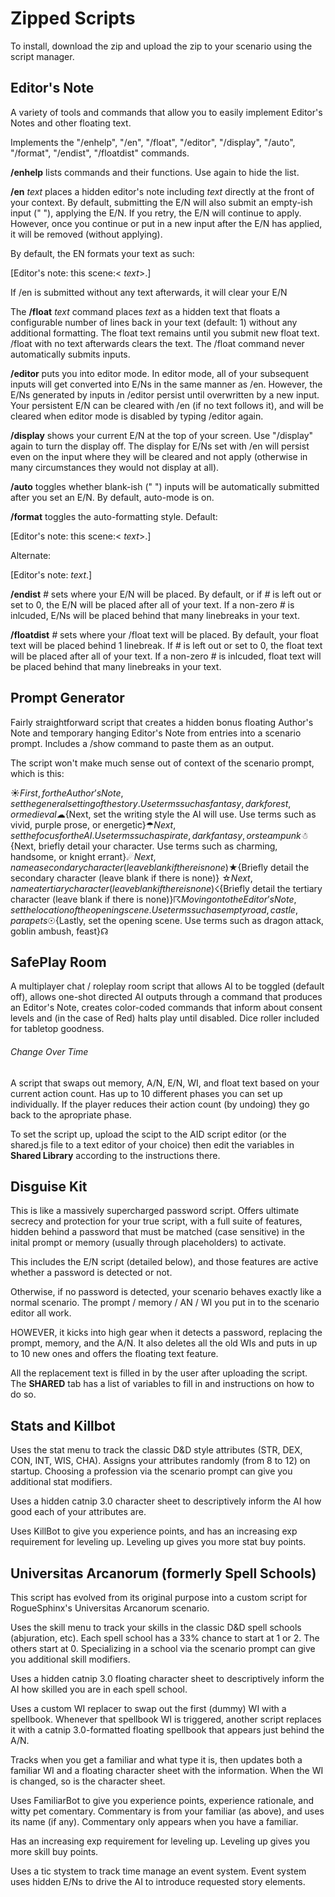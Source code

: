 
# Zipped Scripts
To install, download the zip and upload the zip to your scenario using the script manager.

## Editor's Note
A variety of tools and commands that allow you to easily implement Editor's Notes and other floating text.

Implements the "/enhelp", "/en", "/float", "/editor", "/display", "/auto", "/format", "/endist", "/floatdist" commands. 

**/enhelp** lists commands and their functions. Use again to hide the list.

**/en** *text* places a hidden editor's note including *text* directly at the front of your context. By default, submitting the E/N will also submit an empty-ish input (" "), applying the E/N. If you retry, the E/N will continue to apply. However, once you continue or put in a new input after the E/N has applied, it will be removed (without applying). 

By default, the EN formats your text as such:

\[Editor's note: this scene:< *text*>.\]

If /en is submitted without any text afterwards, it will clear your E/N


The **/float** *text* command places *text* as a hidden text that floats a configurable number of lines back in your text (default: 1) without any additional formatting. The float text remains until you submit new float text. /float with no text afterwards clears the text. The /float command never automatically submits inputs.

**/editor** puts you into editor mode. In editor mode, all of your subsequent inputs will get converted into E/Ns in the same manner as /en. However, the E/Ns generated by inputs in /editor persist until overwritten by a new input.  Your persistent E/N can be cleared with /en (if no text follows it), and will be cleared when editor mode is disabled by typing /editor again.

**/display** shows your current E/N at the top of your screen. Use "/display" again to turn the display off. The display for E/Ns set with /en will persist even on the input where they will be cleared and not apply (otherwise in many circumstances they would not display at all). 

**/auto** toggles whether blank-ish (" ") inputs will be automatically submitted after you set an E/N. By default, auto-mode is on.

**/format** toggles the auto-formatting style. Default:

\[Editor's note: this scene:< *text*>.\]

Alternate:

\[Editor's note: *text*.\]

**/endist** *#* sets where your E/N will be placed. By default, or if *#* is left out or set to 0, the E/N will be placed after all of your text. If a non-zero *#* is inlcuded, E/Ns will be placed behind that many linebreaks in your text.

**/floatdist** *#* sets where your /float text will be placed. By default, your float text will be placed behind 1 linebreak. If *#* is left out or set to 0, the float text will be placed after all of your text. If a non-zero *#* is inlcuded, float text will be placed behind that many linebreaks in your text.


## Prompt Generator

Fairly straightforward script that creates a hidden bonus floating Author's Note and temporary hanging Editor's Note from entries into a scenario prompt. Includes a /show command to paste them as an output.


The script won't make much sense out of context of the scenario prompt, which is this:

☀${First, for the Author’s Note, set the general setting of the story. Use terms such as fantasy, dark forest, or medieval}☁${Next, set the writing style the AI will use. Use terms such as vivid, purple prose, or energetic}☂${Next, set the focus for the AI. Use terms such as pirate, dark fantasy, or steampunk}☃${Next, briefly detail your character. Use terms such as charming, handsome, or knight errant}☄${Next, name a secondary character (leave blank if there is none)}★${Briefly detail the secondary character (leave blank if there is none)} ☆${Next, name a tertiary character (leave blank if there is none)} ☇${Briefly detail the tertiary character (leave blank if there is none)}☈${Moving on to the Editor’s Note, set the location of the opening scene. Use terms such as empty road, castle, parapets}☉${Lastly, set the opening scene. Use terms such as dragon attack, goblin ambush, feast}☊


## SafePlay Room

A multiplayer chat / roleplay room script that allows AI to be toggled (default off), allows one-shot directed AI outputs through a command that produces an Editor's Note, creates color-coded commands that inform about consent levels and (in the case of Red) halts play until disabled. Dice roller included for tabletop goodness.


###### Change Over Time
A script that swaps out memory, A/N, E/N, WI, and float text based on your current action count.
Has up to 10 different phases you can set up individually. If the player reduces their action count (by undoing) they go back to the apropriate phase. 

To set the script up, upload the scipt to the AID script editor (or the shared.js file to a text editor of your choice) then edit the variables in **Shared Library** according to the instructions there.


## Disguise Kit
This is like a massively supercharged password script. Offers ultimate secrecy and protection for your true script, with a full suite of features, hidden behind a password that must be matched (case sensitive) in the inital prompt or memory (usually through placeholders) to activate.


This includes the E/N script (detailed below), and those features are active whether a password is detected or not.


Otherwise, if no password is detected, your scenario behaves exactly like a normal scenario. The prompt / memory / AN / WI you put in to the scenario editor all work.

HOWEVER, it kicks into high gear when it detects a password, replacing the prompt, memory, and the A/N. It also deletes all the old WIs and puts in up to 10 new ones and offers the floating text feature.

All the replacement text is filled in by the user after uploading the script. The **SHARED** tab has a list of variables to fill in and instructions on how to do so.


## Stats and Killbot
Uses the stat menu to track the classic D&D style attributes (STR, DEX, CON, INT, WIS, CHA). Assigns your attributes randomly (from 8 to 12) on startup. Choosing a profession via the scenario prompt can give you additional stat modifiers.

Uses a hidden catnip 3.0 character sheet to descriptively inform the AI how good each of your attributes are.

Uses KillBot to give you experience points, and has an increasing exp requirement for leveling up. Leveling up gives you more stat buy points.  


## Universitas Arcanorum (formerly Spell Schools)
This script has evolved from its original purpose into a custom script for RogueSphinx's Universitas Arcanorum scenario.

Uses the skill menu to track your skills in the classic D&D spell schools (abjuration, etc). Each spell school has a 33% chance to start at 1 or 2. The others start at 0. Specializing in a school via the scenario prompt can give you additional skill modifiers.

Uses a hidden catnip 3.0 floating character sheet to descriptively inform the AI how skilled you are in each spell school.

Uses a custom WI replacer to swap out the first (dummy) WI with a spellbook. Whenever that spellbook WI is triggered, another script replaces it with a catnip 3.0-formatted floating spellbook that appears just behind the A/N.

Tracks when you get a familiar and what type it is, then updates both a familiar WI and a floating character sheet with the information. When the WI is changed, so is the character sheet.

Uses FamiliarBot to give you experience points, experience rationale, and witty pet comentary. Commentary is from your familiar (as above), and uses its name (if any). Commentary only appears when you have a familiar. 

Has an increasing exp requirement for leveling up. Leveling up gives you more skill buy points.

Uses a tic stystem to track time manage an event system. Event system uses hidden E/Ns to drive the AI to introduce requested story elements.
